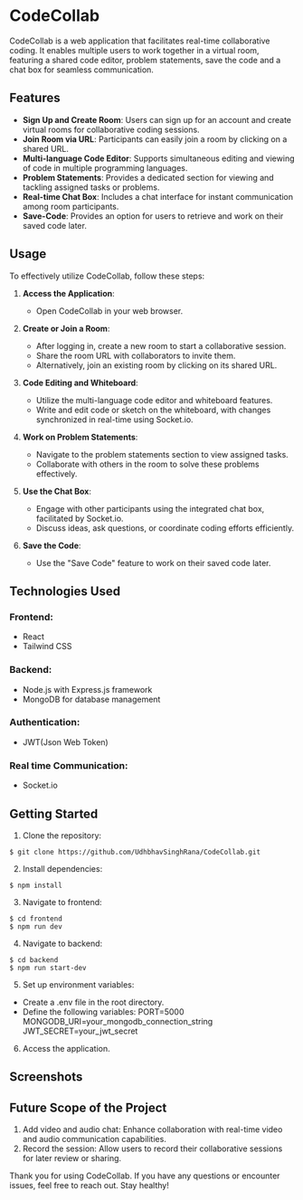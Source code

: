 # CodeCollab

CodeCollab is a web application that facilitates real-time collaborative coding. It enables multiple users to work together in a virtual room, featuring a shared code editor, problem statements, save the code and a chat box for seamless communication.

## Features

- **Sign Up and Create Room**: Users can sign up for an account and create virtual rooms for collaborative coding sessions.
- **Join Room via URL**: Participants can easily join a room by clicking on a shared URL.
- **Multi-language Code Editor**: Supports simultaneous editing and viewing of code in multiple programming languages.
- **Problem Statements**: Provides a dedicated section for viewing and tackling assigned tasks or problems.
- **Real-time Chat Box**: Includes a chat interface for instant communication among room participants.
- **Save-Code**: Provides an option for users to retrieve and work on their saved code later.

## Usage

To effectively utilize CodeCollab, follow these steps:

1. **Access the Application**:
   - Open CodeCollab in your web browser.

2. **Create or Join a Room**:
   - After logging in, create a new room to start a collaborative session.
   - Share the room URL with collaborators to invite them.
   - Alternatively, join an existing room by clicking on its shared URL.

3. **Code Editing and Whiteboard**:
   - Utilize the multi-language code editor and whiteboard features.
   - Write and edit code or sketch on the whiteboard, with changes synchronized in real-time using Socket.io.

4. **Work on Problem Statements**:
   - Navigate to the problem statements section to view assigned tasks.
   - Collaborate with others in the room to solve these problems effectively.

5. **Use the Chat Box**:
   - Engage with other participants using the integrated chat box, facilitated by Socket.io.
   - Discuss ideas, ask questions, or coordinate coding efforts efficiently.

6. **Save the Code**:
   - Use the "Save Code" feature to work on their saved code later.

## Technologies Used
### Frontend:
- React
- Tailwind CSS
### Backend:
- Node.js with Express.js framework
- MongoDB for database management
### Authentication:
- JWT(Json Web Token)
### Real time Communication:
- Socket.io

## Getting Started
1. Clone the repository:
```terminal
$ git clone https://github.com/UdhbhavSinghRana/CodeCollab.git
```

2. Install dependencies:
```terminal
$ npm install
```

3. Navigate to frontend:
```terminal
$ cd frontend
$ npm run dev
```

4. Navigate to backend:
```terminal
$ cd backend
$ npm run start-dev
```

5. Set up environment variables:
- Create a .env file in the root directory.
- Define the following variables:
   PORT=5000
   MONGODB_URI=your_mongodb_connection_string
   JWT_SECRET=your_jwt_secret

6. Access the application.

## Screenshots

## Future Scope of the Project

1. Add video and audio chat: Enhance collaboration with real-time video and audio communication capabilities.
2. Record the session: Allow users to record their collaborative sessions for later review or sharing.

Thank you for using CodeCollab. If you have any questions or encounter issues, feel free to reach out. Stay healthy!
